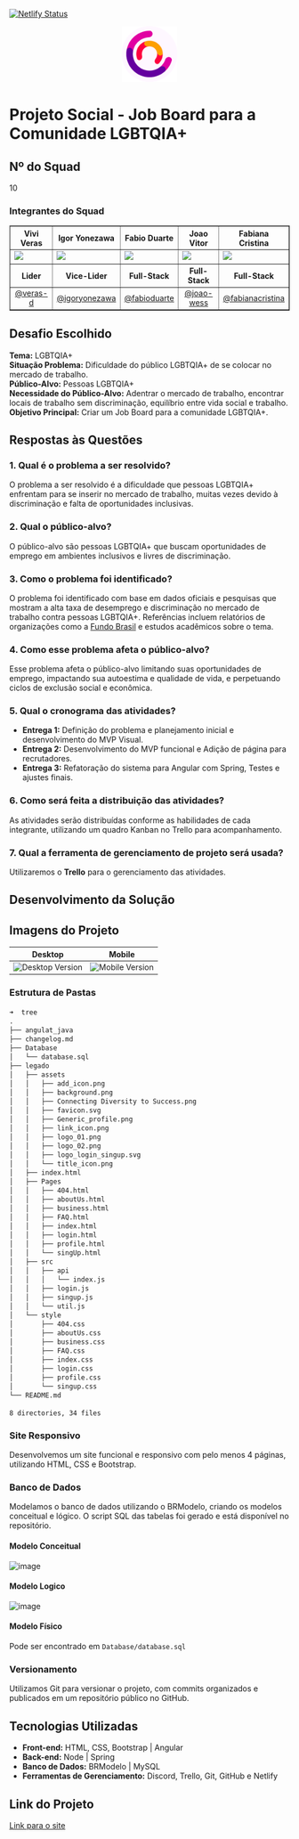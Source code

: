 [![Netlify Status](https://api.netlify.com/api/v1/badges/99abfbc8-033d-4fc0-8b64-f1264ee738a8/deploy-status)](https://app.netlify.com/sites/rainbow-talents/deploys)

<p align="center">
    <img src="./legado/assets/favicon.svg" alt="Globe Icon" width="100" height="100">
</p>

# Projeto Social - Job Board para a Comunidade LGBTQIA+

## Nº do Squad

10

### Integrantes do Squad

<table border="1" align="center">
    <tr>
        <th>Vivi Veras</th>
        <th>Igor Yonezawa</th>
        <th>Fabio Duarte</th>
        <th>Joao Vitor</th>
        <th>Fabiana Cristina</th>
    </tr>
    <tr>
        <td><img src="https://github.com/veras-d.png" width="120"></td>
        <td><img src="https://github.com/user-attachments/assets/d9b6eb93-c317-4dd3-9ad5-f7d71cc8cb97" width="120"></td>
        <td><img src="https://avatars.githubusercontent.com/u/124143933?v=4" width="120"></td>
        <td><img src="https://github.com/joao-wess.png" width="120"></td>
        <td><img src="https://github.com/user-attachments/assets/086fd3b2-0540-4f3e-83c5-7c395019d679" width="120"></td>
    </tr>
    <tr>
        <th>Lider</th>
        <th>Vice-Lider</th>
        <th>Full-Stack</th>
        <th>Full-Stack</th>
        <th>Full-Stack</th>
    </tr>
    <tr>
        <td align="center"><a href="https://github.com/veras-d">@veras-d</a></td>
        <td align="center"><a href="https://github.com/igoryonezawa">@igoryonezawa</a></td>
        <td align="center"><a href="https://github.com/fabioduarte">@fabioduarte</a></td>
        <td align="center"><a href="https://github.com/joao-wess">@joao-wess</a></td>
        <td align="center"><a href="https://github.com/fabianacristina">@fabianacristina</a></td>
    </tr>
</table>


## Desafio Escolhido

**Tema:** LGBTQIA+  
**Situação Problema:** Dificuldade do público LGBTQIA+ de se colocar no mercado de trabalho.  
**Público-Alvo:** Pessoas LGBTQIA+  
**Necessidade do Público-Alvo:** Adentrar o mercado de trabalho, encontrar locais de trabalho sem discriminação, equilíbrio entre vida social e trabalho.  
**Objetivo Principal:** Criar um Job Board para a comunidade LGBTQIA+.

## Respostas às Questões

### 1. Qual é o problema a ser resolvido?

O problema a ser resolvido é a dificuldade que pessoas LGBTQIA+ enfrentam para se inserir no mercado de trabalho, muitas vezes devido à discriminação e falta de oportunidades inclusivas.

### 2. Qual o público-alvo?

O público-alvo são pessoas LGBTQIA+ que buscam oportunidades de emprego em ambientes inclusivos e livres de discriminação.

### 3. Como o problema foi identificado?

O problema foi identificado com base em dados oficiais e pesquisas que mostram a alta taxa de desemprego e discriminação no mercado de trabalho contra pessoas LGBTQIA+. Referências incluem relatórios de organizações como a [Fundo Brasil](https://www.fundobrasil.org.br/blog/as-dificuldades-enfrentadas-pelas-pessoas-lgbtqia/) e estudos acadêmicos sobre o tema.

### 4. Como esse problema afeta o público-alvo?

Esse problema afeta o público-alvo limitando suas oportunidades de emprego, impactando sua autoestima e qualidade de vida, e perpetuando ciclos de exclusão social e econômica.

### 5. Qual o cronograma das atividades?

-   **Entrega 1:** Definição do problema e planejamento inicial e desenvolvimento do MVP Visual.
-   **Entrega 2:** Desenvolvimento do MVP funcional e Adição de página para recrutadores.
-   **Entrega 3:** Refatoração do sistema para Angular com Spring, Testes e ajustes finais.

### 6. Como será feita a distribuição das atividades?

As atividades serão distribuídas conforme as habilidades de cada integrante, utilizando um quadro Kanban no Trello para acompanhamento.

### 7. Qual a ferramenta de gerenciamento de projeto será usada?

Utilizaremos o **Trello** para o gerenciamento das atividades.

## Desenvolvimento da Solução

## Imagens do Projeto

<table>
    <thead>
        <tr>
            <th>Desktop</th>
            <th>Mobile</th>
        </tr>
    </thead>
    <tbody>
        <tr>
            <td><img src="https://github.com/user-attachments/assets/4cb4ec2c-fa7e-4b38-9d47-30e10f17c61d" alt="Desktop Version"></td>
            <td><img src="https://github.com/user-attachments/assets/f828606a-740b-4f87-86af-ee097d719148" alt="Mobile Version"></td>
        </tr>
    </tbody>
</table>

### Estrutura de Pastas

```
➜  tree
.
├── angulat_java
├── changelog.md
├── Database
│   └── database.sql
├── legado
│   ├── assets
│   │   ├── add_icon.png
│   │   ├── background.png
│   │   ├── Connecting Diversity to Success.png
│   │   ├── favicon.svg
│   │   ├── Generic_profile.png
│   │   ├── link_icon.png
│   │   ├── logo_01.png
│   │   ├── logo_02.png
│   │   ├── logo_login_singup.svg
│   │   └── title_icon.png
│   ├── index.html
│   ├── Pages
│   │   ├── 404.html
│   │   ├── aboutUs.html
│   │   ├── business.html
│   │   ├── FAQ.html
│   │   ├── index.html
│   │   ├── login.html
│   │   ├── profile.html
│   │   └── singUp.html
│   ├── src
│   │   ├── api
│   │   │   └── index.js
│   │   ├── login.js
│   │   ├── singup.js
│   │   └── util.js
│   └── style
│       ├── 404.css
│       ├── aboutUs.css
│       ├── business.css
│       ├── FAQ.css
│       ├── index.css
│       ├── login.css
│       ├── profile.css
│       └── singup.css
└── README.md

8 directories, 34 files
```

### Site Responsivo

Desenvolvemos um site funcional e responsivo com pelo menos 4 páginas, utilizando HTML, CSS e Bootstrap.

### Banco de Dados

Modelamos o banco de dados utilizando o BRModelo, criando os modelos conceitual e lógico. O script SQL das tabelas foi gerado e está disponível no repositório.

#### Modelo Conceitual

![image](https://github.com/user-attachments/assets/e70973bd-342a-4884-94d6-eab525318ffb)

#### Modelo Logico

![image](https://github.com/user-attachments/assets/6cc04b1d-3ce8-4984-92c8-5691b32e7fa5)

#### Modelo Físico

Pode ser encontrado em `Database/database.sql`

### Versionamento

Utilizamos Git para versionar o projeto, com commits organizados e publicados em um repositório público no GitHub.

## Tecnologias Utilizadas

-   **Front-end:** HTML, CSS, Bootstrap | Angular
-   **Back-end:** Node | Spring
-   **Banco de Dados:** BRModelo | MySQL
-   **Ferramentas de Gerenciamento:** Discord, Trello, Git, GitHub e Netlify


## Link do Projeto

[Link para o site](https://rainbow-talents.netlify.app/)
